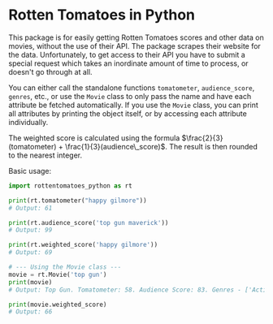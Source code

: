 # Rotten Tomatoes in Python

This package is for easily getting Rotten Tomatoes scores and other data on movies, without the use of their API. The package scrapes their website for the data. Unfortunately, to get access to their API you have to submit a special request which takes an inordinate amount of time to process, or doesn't go through at all. 

You can either call the standalone functions `tomatometer`, `audience_score`, `genres`, etc., or use the `Movie` class to only pass the name and have each attribute be fetched automatically. If you use the `Movie` class, you can print all attributes by printing the object itself, or by accessing each attribute individually. 

The weighted score is calculated using the formula $\frac{2}{3}(tomatometer) + \frac{1}{3}(audience\_score)$. The result is then rounded to the nearest integer.

Basic usage:

```python
import rottentomatoes_python as rt

print(rt.tomatometer("happy gilmore"))
# Output: 61

print(rt.audience_score('top gun maverick'))
# Output: 99

print(rt.weighted_score('happy gilmore'))
# Output: 69

# --- Using the Movie class ---
movie = rt.Movie('top gun')
print(movie)
# Output: Top Gun. Tomatometer: 58. Audience Score: 83. Genres - ['Action', 'Adventure']. Weighted score: 66.

print(movie.weighted_score)
# Output: 66
```

